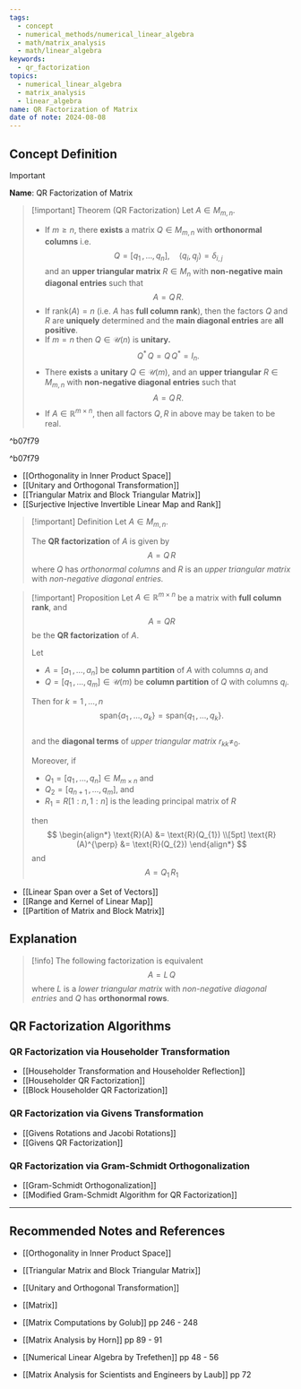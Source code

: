 ```yaml
---
tags:
  - concept
  - numerical_methods/numerical_linear_algebra
  - math/matrix_analysis
  - math/linear_algebra
keywords:
  - qr_factorization
topics:
  - numerical_linear_algebra
  - matrix_analysis
  - linear_algebra
name: QR Factorization of Matrix
date of note: 2024-08-08
---
```


## Concept Definition

>[!important]
>**Name**: QR Factorization of Matrix

>[!important] Theorem (QR Factorization)
>Let $A\in M_{m,n}$.
>
>- If $m \ge n$, there **exists** a matrix $Q\in M_{m,n}$ with **orthonormal columns** i.e. $$Q=[q_{1}\,{,}\ldots{,}\,q_{n}],\quad \left\langle q_{i},q_{j} \right\rangle = \delta_{i,j}$$ and an **upper triangular matrix** $R\in M_{n}$ with **non-negative main diagonal entries** such that $$A = Q\,R.$$
>- If $\text{rank}(A) = n$ (i.e. $A$ has **full column rank**), then the factors $Q$ and $R$ are **uniquely** determined and the **main diagonal entries** are **all positive**.  
>- If $m=n$ then $Q\in \mathcal{U}(n)$ is **unitary.** $$Q^{*}\,Q = Q\,Q^{*} = I_{n}.$$
>- There **exists** a **unitary** $Q\in \mathcal{U}(m)$, and an **upper triangular** $R\in M_{m,n}$ with **non-negative  diagonal entries** such that $$A = Q\,R.$$
>- If $A\in \mathbb{R}^{m\times n}$, then all factors $Q, R$ in above may be taken to be real.

^b07f79

^b07f79

- [[Orthogonality in Inner Product Space]]
- [[Unitary and Orthogonal Transformation]]
- [[Triangular Matrix and Block Triangular Matrix]]
- [[Surjective Injective Invertible Linear Map and Rank]]

>[!important] Definition
>Let $A\in M_{m,n}$.
>
>The **QR factorization** of $A$ is given by $$A = Q\,R$$ where $Q$ has *orthonormal columns* and $R$ is an *upper triangular matrix* with *non-negative diagonal entries.*

>[!important] Proposition
>Let $A\in \mathbb{R}^{m\times n}$ be a matrix with **full column rank**, and $$A = QR$$ be the **QR factorization** of $A$.
>
>Let  
>- $A = [a_{1}\,{,}\ldots{,}\,a_{n}]$ be **column partition** of $A$ with columns $a_{i}$ and
>- $Q = [q_{1}\,{,}\ldots{,}\,q_{m}]\in \mathcal{U}(m)$  be **column partition** of $Q$ with columns $q_{i}$.
>
> Then for $k=1\,{,}\ldots{,}\,n$
> $$
> \text{span}\left\{ a_{1}\,{,}\ldots{,}\,a_{k}  \right\} = \text{span}\left\{ q_{1}\,{,}\ldots{,}\,q_{k} \right\}. 
> $$  
>and the **diagonal terms** of *upper triangular matrix* $r_{kk} \neq_{0}$. 
>
>Moreover, if 
>- $Q_{1} = [q_{1}\,{,}\ldots{,}\,q_{n}]\in M_{m\times n}$ and 
>- $Q_{2} = [q_{n+1}\,{,}\ldots{,}\,q_{m}]$, and 
>- $R_{1} = R[1:n, 1:n]$ is the leading principal matrix of $R$
>
>then
>$$
>\begin{align*}
> \text{R}(A) &= \text{R}(Q_{1}) \\[5pt]
> \text{R}(A)^{\perp} &= \text{R}(Q_{2})
>\end{align*}
>$$
>and
>$$
>A = Q_{1}\,R_{1}
>$$

- [[Linear Span over a Set of Vectors]]
- [[Range and Kernel of Linear Map]]
- [[Partition of Matrix and Block Matrix]]


## Explanation

>[!info]
>The following factorization is equivalent
>$$
>A = L\,Q
>$$
>where $L$ is a *lower triangular matrix* with *non-negative diagonal entries* and $Q$ has **orthonormal rows**.


## QR Factorization Algorithms

### QR Factorization via Householder Transformation

- [[Householder Transformation and Householder Reflection]]
- [[Householder QR Factorization]]
- [[Block Householder QR Factorization]]

### QR Factorization via Givens Transformation

- [[Givens Rotations and Jacobi Rotations]]
- [[Givens QR Factorization]]

### QR Factorization via Gram-Schmidt Orthogonalization

- [[Gram-Schmidt Orthogonalization]]
- [[Modified Gram-Schmidt Algorithm for QR Factorization]]


-----------
##  Recommended Notes and References

- [[Orthogonality in Inner Product Space]]


- [[Triangular Matrix and Block Triangular Matrix]]
- [[Unitary and Orthogonal Transformation]]
- [[Matrix]]


- [[Matrix Computations by Golub]] pp 246 - 248
- [[Matrix Analysis by Horn]] pp 89 - 91
- [[Numerical Linear Algebra by Trefethen]] pp 48 - 56
- [[Matrix Analysis for Scientists and Engineers by Laub]] pp 72